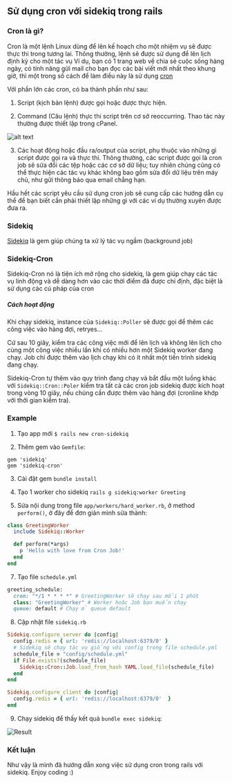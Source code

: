 ## Sử dụng cron với sidekiq trong rails

### Cron là gì?
Cron là một lệnh Linux dùng để lên kế hoạch cho một nhiệm vụ sẽ được thực thi trong tương lai. Thông thường, lệnh sẽ được sử dụng để lên lịch định kỳ cho một tác vụ
Ví dụ, bạn có 1 trang web về chia sẻ cuộc sống hàng ngày, có tính năng gửi mail cho bạn đọc các bài viết mới nhất theo khung giờ,
thì một trong số cách để làm điều này là sử dụng [cron](https://en.wikipedia.org/wiki/Cron)

Với phần lớn các cron, có ba thành phần như sau:

1. Script (kịch bản lệnh) được gọi hoặc được thực hiện.

2. Command (Câu lệnh) thực thi script trên cơ sở reoccurring. Thao tác này thường được thiết lập trong cPanel.

![alt text](https://i.imgur.com/Or2yKVF.png)

3. Các hoạt động hoặc đầu ra/output của script, phụ thuộc vào những gì script được gọi ra và thực thi. Thông thường, các script được gọi là cron job sẽ sửa đổi các tệp hoặc các cơ sở dữ liệu; tuy nhiên chúng cũng có thể thực hiện các tác vụ khác không bao gồm sửa đổi dữ liệu trên máy chủ, như gửi thông báo qua email chẳng hạn.

Hầu hết các script yêu cầu sử dụng cron job sẽ cung cấp các hướng dẫn cụ thể để bạn biết cần phải thiết lập những gì với các ví dụ thường xuyên được đưa ra.

### Sidekiq
[Sidekiq](https://github.com/mperham/sidekiq) là gem giúp chúng ta xử lý tác vụ ngầm (background job)
### Sidekiq-Cron
Sidekiq-Cron nó là tiện ích mở rộng cho sidekiq, là gem giúp chạy các tác vụ linh động và dễ dàng hơn vào các thời điểm đã được chỉ định,
đặc biệt là sử dụng các cú pháp của cron

##### Cách hoạt động
Khi chạy sidekiq, instance của `Sidekiq::Poller` sẽ được gọi để thêm các công việc vào hàng đợi, retryes... 

Cứ sau 10 giây, kiểm tra các công việc mới để lên lịch và không lên lịch cho cùng một công việc nhiều lần khi có nhiều hơn một Sidekiq worker đang chạy.
Job chỉ được thêm vào lịch chạy khi có ít nhất một tiến trình sidekiq đang chạy.

Sidekiq-Cron tự thêm vào quy trình đang chạy và bắt đầu một luồng khác với `Sidekiq::Cron::Poler` kiểm tra tất cả các cron job sidekiq được kích hoạt trong vòng 10 giây, nếu chúng cần được thêm vào hàng đợi (cronline khớp với thời gian kiểm tra).

### Example

1. Tạo app mới `$ rails new cron-sidekiq`

2. Thêm gem vào `Gemfile`:
```gem 'redis'
gem 'sidekiq'
gem 'sidekiq-cron'
```

3. Cài đặt gem `bundle install`

4. Tạo 1 worker cho sidekiq `rails g sidekiq:worker Greeting`

5. Sửa nội dung trong file `app/workers/hard_worker.rb`, ở method `perform()`, ở đây để đơn giản mình sửa thành:
```ruby
class GreetingWorker
  include Sidekiq::Worker

  def perform(*args)
    p 'Hello with love from Cron Job!'
  end
end

```

7. Tạo file `schedule.yml`
```ruby
greeting_schedule:
  cron: "*/1 * * * *" # GreetingWorker sẽ chạy sau mỗi 1 phút
  class: "GreetingWorker" # Worker hoặc Job bạn muốn chạy
  queue: default # Chạy ở queue default

```
8. Cập nhật file `sidekiq.rb`

```ruby
Sidekiq.configure_server do |config|
  config.redis = { url: 'redis://localhost:6379/0' }
  # Sidekiq sẽ chạy tác vụ giống với config trong file schedule.yml
  schedule_file = "config/schedule.yml"
  if File.exists?(schedule_file)
    Sidekiq::Cron::Job.load_from_hash YAML.load_file(schedule_file)
  end
end

Sidekiq.configure_client do |config|
  config.redis = { url: 'redis://localhost:6379/0'  }
end

```

9. Chạy sidekiq để thấy kết quả `bundle exec sidekiq`:

![Result](https://i.imgur.com/maQKalF.png)

### Kết luận

Như vậy là mình đã hướng dẫn xong việc sử dụng cron trong rails với sidekiq. Enjoy coding :)
